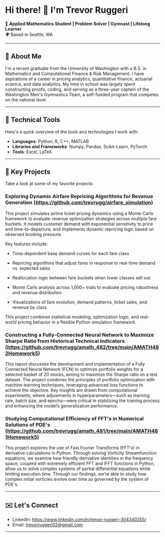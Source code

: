 # Hi there! 👋 I'm Trevor Ruggeri

🚀 **Applied Mathematics Student | Problem Solver | Gymnast | Lifelong Learner**  
🌍 Based in Seattle, WA

---

## 📜 About Me
I'm a recent graduate from the University of Washington with a B.S. in Mathematics and Computational Finance & Risk Management. I have aspirations of a career in pricing analytics, quantitative finance, actuarial science, and data analytics. My time in school was largely spent constructing proofs, coding, and serving as a three-year captain of the Washington Men's Gymnastics Team, a self-funded program that competes on the national level.

---

## 🔧 Technical Tools
Here's a quick overview of the tools and technologies I work with:

- **Languages**: Python, R, C++, MATLAB
- **Libraries and Frameworks**: Numpy, Pandas, Scikit-Learn, PyTorch
- **Tools**: Excel, LaTeX

---

## 🚩 Key Projects
Take a look at some of my favorite projects:

### Exploring Dynamic Airfare Repricing Algorithms for Revenue Generation (https://github.com/trevrugg/airfare_simulation)
This project simulates airline ticket pricing dynamics using a Monte Carlo framework to evaluate revenue optimization strategies across multiple fare buckets. It models customer demand with exponential sensitivity to price and time-to-departure, and implements dynamic repricing logic based on observed booking pressure.

Key features include:

- Time-dependent base demand curves for each fare class

- Repricing algorithms that adjust fares in response to real-time demand vs. expected sales

- Reallocation logic between fare buckets when lower classes sell out

- Monte Carlo analysis across 1,000+ trials to evaluate pricing robustness and revenue distribution

- Visualizations of fare evolution, demand patterns, ticket sales, and revenue by class

This project combines statistical modeling, optimization logic, and real-world pricing behavior in a flexible Python simulation framework.

### Constructing a Fully-Connected Neural Network to Maximize Sharpe Ratio from Historical Technical Indicators (https://github.com/trevrugg/amath_482/tree/main/AMATH482Homework5)
This report discusses the development and implementation of a Fully Connected Neural Network (FCN) to
optimize portfolio weights for a selected basket of 20 stocks, aiming to maximize the Sharpe ratio on a test
dataset. The project combines the principles of portfolio optimization with machine learning techniques,
leveraging advanced loss functions to achieve the objective. Key insights are drawn from computational
experiments, where adjustments in hyperparameters—such as learning rate, batch size, and epochs—were
critical in stabilizing the training process and enhancing the model’s generalization performance.

### Studying Computational Efficiency of FFT's in Numerical Solutions of PDE's (https://github.com/trevrugg/amath_481/tree/main/AMATH481Homework5)
This project explores the use of Fast Fourier Transforms (FFT's) in derivative calculations in Python. Through solving Vorticity Streamfunction equations, we examine how friendly derivative identities in the frequency space, coupled with extremely efficient FFT and IFFT functions in Python, allow us to solve complex systems of partial differential equations while limiting execution time. Through our findings, we're able to study how complex initial vorticies evolve over time as governed by the system of PDE's.

---

## ✉️ Let's Connect
- LinkedIn: https://www.linkedin.com/in/trevor-ruggeri-304340255/ 
- Email: trevorruggeri02@gmail.com

---
